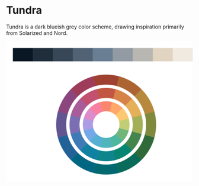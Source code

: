 # Tundra

Tundra is a dark blueish grey color scheme, drawing inspiration primarily from
Solarized and Nord.


![Tundra Color Pallette](pallette.svg)
